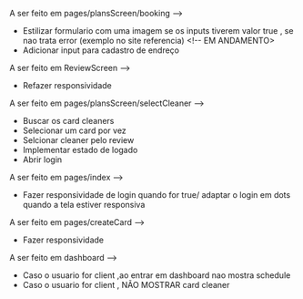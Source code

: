 A ser feito em pages/plansScreen/booking -->

- Estilizar formulario com uma imagem se os inputs tiverem valor true , se nao trata error (exemplo no site referencia) <!-- EM ANDAMENTO>
- Adicionar input para cadastro de endreço

A ser feito em ReviewScreen -->

- Refazer responsividade

A ser feito em pages/plansScreen/selectCleaner -->

 - Buscar os card cleaners
 - Selecionar um card por vez
 - Selcionar cleaner pelo review
 - Implementar estado de logado 
 - Abrir login 

A ser feito em pages/index -->
 - Fazer responsividade  de login quando for true/ adaptar o login em  dots quando a tela estiver responsiva

A ser feito em pages/createCard --> 
 - Fazer responsividade

A ser feito em dashboard -->
 - Caso o usuario for client ,ao entrar em dashboard nao mostra schedule
 - Caso o usuario for client ,  NÃO MOSTRAR card cleaner
